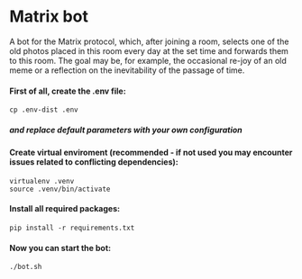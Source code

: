 # Matrix bot

A bot for the Matrix protocol, which, after joining a room, selects one of the old photos placed in this room every day at the set time and forwards them to this room. The goal may be, for example, the occasional re-joy of an old meme or a reflection on the inevitability of the passage of time.


#### First of all, create the .env file:
```
cp .env-dist .env
```
##### and replace default parameters with your own configuration

#### Create virtual enviroment (recommended - if not used you may encounter issues related to conflicting dependencies):
```
virtualenv .venv
source .venv/bin/activate
```

#### Install all required packages:
```
pip install -r requirements.txt
```

#### Now you can start the bot:
```
./bot.sh
```
